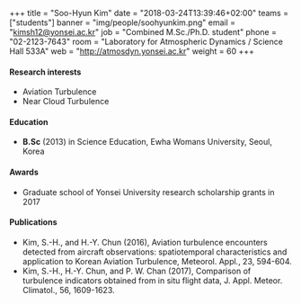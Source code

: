 ﻿+++
title = "Soo-Hyun Kim"
date = "2018-03-24T13:39:46+02:00"
teams = ["students"]
banner = "img/people/soohyunkim.png"
email = "kimsh12@yonsei.ac.kr"
job = "Combined M.Sc./Ph.D. student"
phone = "02-2123-7643"
room = "Laboratory for Atmospheric Dynamics / Science Hall 533A"
web = "http://atmosdyn.yonsei.ac.kr"
weight = 60
+++

#### Research interests
+ Aviation Turbulence
+ Near Cloud Turbulence

#### Education
+ **B.Sc** (2013) in Science Education, Ewha Womans University, Seoul, Korea

#### Awards
+ Graduate school of Yonsei University research scholarship grants in 2017

#### Publications
+ Kim, S.-H., and H.-Y. Chun (2016), Aviation turbulence encounters detected from aircraft observations: spatiotemporal characteristics and application to Korean Aviation Turbulence, Meteorol. Appl., 23, 594-604.
+ Kim, S.-H., H.-Y. Chun, and P. W. Chan (2017), Comparison of turbulence indicators obtained from in situ flight data, J. Appl. Meteor. Climatol., 56, 1609-1623.
